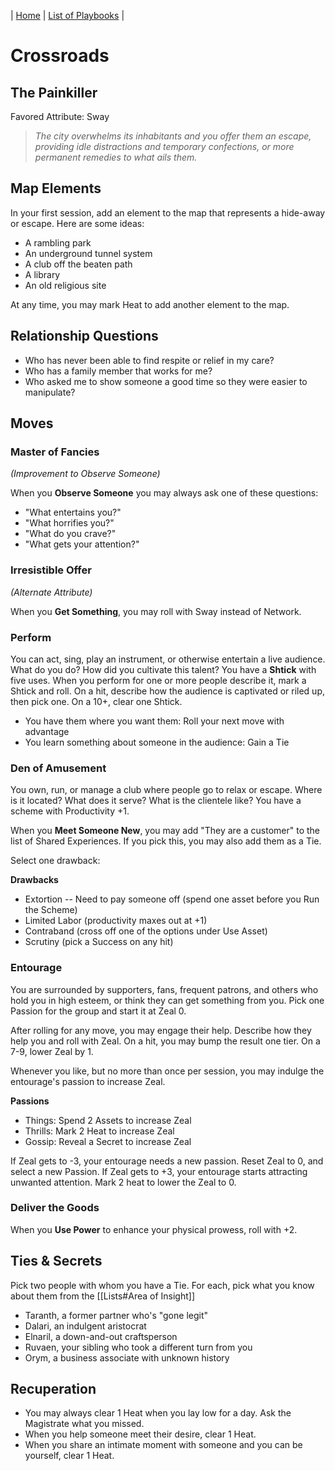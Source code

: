 | [Home](../index.md) | [List of Playbooks](Overview.md) |

# Crossroads
## The Painkiller
Favored Attribute: Sway

>*The city overwhelms its inhabitants and you offer them an escape, providing idle distractions and temporary confections, or more permanent remedies to what ails them.*

## Map Elements
In your first session, add an element to the map that represents a hide-away or escape. Here are some ideas:

- A rambling park
- An underground tunnel system
- A club off the beaten path 
- A library
- An old religious site

At any time, you may mark Heat to add another element to the map.

## Relationship Questions
* Who has never been able to find respite or relief in my care?
* Who has a family member that works for me?
* Who asked me to show someone a good time so they were easier to manipulate?


## Moves

### Master of Fancies
*(Improvement to Observe Someone)*

When you **Observe Someone** you may always ask one of these questions:

- "What entertains you?"
- "What horrifies you?"
- "What do you crave?"
- "What gets your attention?"

### Irresistible Offer
*(Alternate Attribute)*

When you **Get Something**, you may roll with Sway instead of Network.

### Perform
You can act, sing, play an instrument, or otherwise entertain a live audience. What do you do? How did you cultivate this talent? You have a **Shtick** with five uses. When you perform for one or more people describe it, mark a Shtick and roll. On a hit, describe how the audience is captivated or riled up, then pick one. On a 10+, clear one Shtick.
- You have them where you want them: Roll your next move with advantage
- You learn something about someone in the audience: Gain a Tie

 
### Den of Amusement
You own, run, or manage a club where people go to relax or escape. Where is it located? What does it serve? What is the clientele like? You have a scheme with Productivity +1.

When you **Meet Someone New**, you may add "They are a customer" to the list of Shared Experiences. If you pick this, you may also add them as a Tie.

Select one drawback:

**Drawbacks**
- Extortion -- Need to pay someone off (spend one asset before you Run the Scheme)
- Limited Labor (productivity maxes out at +1)
- Contraband (cross off one of the options under Use Asset)
- Scrutiny (pick a Success on any hit)

### Entourage
You are surrounded by supporters, fans, frequent patrons, and others who hold you in high esteem, or think they can get something from you. Pick one Passion for the group and start it at Zeal 0. 

After rolling for any move, you may engage their help. Describe how they help you and roll with Zeal. On a hit, you may bump the result one tier. On a 7-9, lower Zeal by 1.

Whenever you like, but no more than once per session, you may indulge the entourage's passion to increase Zeal.

**Passions**
- Things: Spend 2 Assets to increase Zeal
- Thrills: Mark 2 Heat to increase Zeal
- Gossip: Reveal a Secret to increase Zeal

If Zeal gets to -3, your entourage needs a new passion. Reset Zeal to 0, and select a new Passion.
If Zeal gets to +3, your entourage starts attracting unwanted attention. Mark 2 heat to lower the Zeal to 0.



### Deliver the Goods
When you **Use Power** to enhance your physical prowess, roll with +2.

## Ties & Secrets
Pick two people with whom you have a Tie. For each, pick what you know about them from the [[Lists#Area of Insight]]

- Taranth, a former partner who's "gone legit"
- Dalari, an indulgent aristocrat
- Elnaril, a down-and-out craftsperson
- Ruvaen, your sibling who took a different turn from you
- Orym, a business associate with unknown history

## Recuperation
- You may always clear 1 Heat when you lay low for a day. Ask the Magistrate what you missed.
- When you help someone meet their desire, clear 1 Heat.
- When you share an intimate moment with someone and you can be yourself, clear 1 Heat.